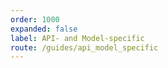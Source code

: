 ```yaml
---
order: 1000
expanded: false
label: API- and Model-specific
route: /guides/api_model_specific
---
```

